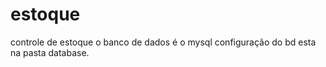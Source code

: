 # estoque
controle de estoque
o banco de dados é o mysql
configuração do bd esta na pasta database.
